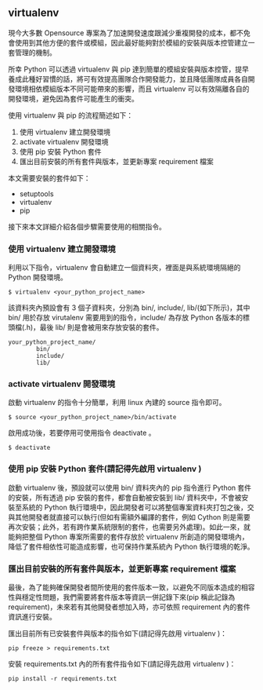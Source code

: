 ## virtualenv

現今大多數 Opensource 專案為了加速開發速度跟減少重複開發的成本，都不免會使用到其他方便的套件或模組，因此最好能夠對於模組的安裝與版本控管建立一套管理的機制。

所幸 Python 可以透過 virtualenv 與 pip 達到簡單的模組安裝與版本控管，提早養成此種好習慣的話，將可有效提高團隊合作開發能力，並且降低團隊成員各自開發環境相依模組版本不同可能帶來的影響，而且 virtualenv 可以有效隔離各自的開發環境，避免因為套件可能產生的衝突。

使用 virtualenv 與 pip 的流程簡述如下：

1. 使用 virtualenv 建立開發環境
2. activate virtualenv 開發環境
3. 使用 pip 安裝 Python 套件
4. 匯出目前安裝的所有套件與版本，並更新專案 requirement 檔案

本文需要安裝的套件如下：

- setuptools
- virtualenv
- pip

接下來本文詳細介紹各個步驟需要使用的相關指令。

###  使用 virtualenv 建立開發環境

利用以下指令，virtualenv 會自動建立一個資料夾，裡面是與系統環境隔絕的 Python 開發環境。

```
$ virtualenv <your_python_project_name>
```

該資料夾內預設會有 3 個子資料夾，分別為 bin/, include/, lib/(如下所示)，其中 bin/ 用於存放 virutalenv 需要用到的指令，include/ 為存放 Python 各版本的標頭檔(.h)，最後 lib/ 則是會被用來存放安裝的套件。

```
your_python_project_name/
        bin/
        include/
        lib/
```

### activate virtualenv 開發環境

啟動 virtualenv 的指令十分簡單，利用 linux 內建的 source 指令即可。

```
$ source <your_python_project_name>/bin/activate
```

啟用成功後，若要停用可使用指令 deactivate 。

```
$ deactivate
```

### 使用 pip 安裝 Python 套件(請記得先啟用 virtualenv )

啟動 virtualenv 後，預設就可以使用 bin/ 資料夾內的 pip 指令進行 Python 套件的安裝，所有透過 pip 安裝的套件，都會自動被安裝到 lib/ 資料夾中，不會被安裝至系統的 Python 執行環境中，因此開發者可以將整個專案資料夾打包之後，交與其他開發者就直接可以執行(但如有需額外編譯的套件，例如 Cython 則是需要再次安裝；此外，若有跨作業系統限制的套件，也需要另外處理)。如此一來，就能夠把整個 Python 專案所需要的套件存放於 virtualenv 所創造的開發環境內，降低了套件相依性可能造成影響，也可保持作業系統內 Python 執行環境的乾淨。

### 匯出目前安裝的所有套件與版本，並更新專案 requirement 檔案

最後，為了能夠確保開發者間所使用的套件版本一致，以避免不同版本造成的相容性與穩定性問題，我們需要將套件版本等資訊一併記錄下來(pip 稱此記錄為 requirement)，未來若有其他開發者想加入時，亦可依照 requirement 內的套件資訊進行安裝。

匯出目前所有已安裝套件與版本的指令如下(請記得先啟用 virtualenv )：

```
pip freeze > requirements.txt
```

安裝 requirements.txt 內的所有套件指令如下(請記得先啟用 virtualenv )：

```
pip install -r requirements.txt
```
